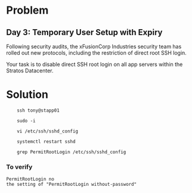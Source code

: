 # Problem

## Day 3: Temporary User Setup with Expiry

Following security audits, the xFusionCorp Industries security team has rolled out new protocols, including the restriction of direct root SSH login.


Your task is to disable direct SSH root login on all app servers within the Stratos Datacenter.

# Solution

        ssh tony@stapp01

        sudo -i

        vi /etc/ssh/sshd_config

        systemctl restart sshd

        grep PermitRootLogin /etc/ssh/sshd_config

### To verify

    PermitRootLogin no
    the setting of "PermitRootLogin without-password"